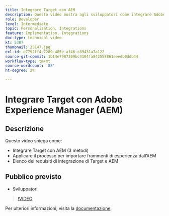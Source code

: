 ```yaml
---
title: Integrare Target con AEM
description: Questo video mostra agli sviluppatori come integrare Adobe Target con AEM (3 metodi). Gli sviluppatori impareranno ad applicare il processo per importare frammenti di esperienza dall’AEM e a conoscere i requisiti di integrazione di Target e AEM.
role: Developer
level: Intermediate
topic: Personalization, Integrations
feature: Implementation, Integrations
doc-type: technical video
kt: 5387
thumbnail: 35147.jpg
exl-id: e7792ff4-7289-485e-af46-c89431a7a122
source-git-commit: 1b14e7987309bc4104fa842558861eeedb0ddb44
workflow-type: tm+mt
source-wordcount: '88'
ht-degree: 2%

---
```


# Integrare Target con Adobe Experience Manager (AEM)

## Descrizione

Questo video spiega come:

* Integrare Target con AEM (3 metodi)
* Applicare il processo per importare frammenti di esperienza dall’AEM
* Elenco dei requisiti di integrazione di Target e AEM

## Pubblico previsto

* Sviluppatori

>[!VIDEO](https://video.tv.adobe.com/v/35147/?quality=12)

Per ulteriori informazioni, visita la [documentazione](https://experienceleague.adobe.com/docs/target/using/experiences/offers/aem-experience-fragments.html?lang=en).
